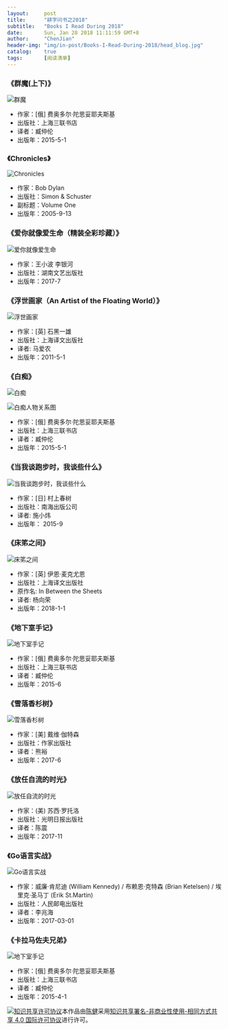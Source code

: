 ```yaml
---
layout:     post
title:      "耕字问书之2018"
subtitle:   "Books I Read During 2018"
date:       Sun, Jan 28 2018 11:11:59 GMT+8
author:     "ChenJian"
header-img: "img/in-post/Books-I-Read-During-2018/head_blog.jpg"
catalog:    true
tags:       [阅读清单]
---
```


### 《群魔(上下)》

![群魔](https://img3.doubanio.com/lpic/s28112016.jpg)

- 作家：[俄] 费奥多尔·陀思妥耶夫斯基 
- 出版社：上海三联书店
- 译者：臧仲伦 
- 出版年：2015-5-1

### 《Chronicles》

![Chronicles](https://img3.doubanio.com/view/subject/l/public/s1481043.jpg)

- 作家：Bob Dylan  
- 出版社：Simon & Schuster
- 副标题：Volume One
- 出版年：2005-9-13

### 《爱你就像爱生命（精装全彩珍藏）》

![爱你就像爱生命](/img/in-post/Books-I-Read-During-2018/s29477626.jpg)


- 作家：王小波 李银河  
- 出版社：湖南文艺出版社
- 出版年：2017-7

### 《浮世画家（An Artist of the Floating World）》

![浮世画家](https://img1.doubanio.com/view/subject/l/public/s6388209.jpg)

- 作家：[英] 石黑一雄   
- 出版社：上海译文出版社
- 译者: 马爱农 
- 出版年：2011-5-1

### 《白痴》

![白痴](/img/in-post/Books-I-Read-During-2018/s28241723.jpg)

![白痴人物关系图](/img/in-post/Books-I-Read-During-2018/relations.png)

- 作家：[俄] 费奥多尔·陀思妥耶夫斯基 
- 出版社：上海三联书店
- 译者：臧仲伦 
- 出版年：2015-5-1

### 《当我谈跑步时，我谈些什么》

![当我谈跑步时，我谈些什么](/img/in-post/Books-I-Read-During-2018/s28316091.jpg)

- 作家：[日] 村上春树    
- 出版社：南海出版公司
- 译者: 施小炜  
- 出版年： 2015-9

### 《床笫之间》

![床笫之间](/img/in-post/Books-I-Read-During-2018/s29767336.jpg)

- 作家：[英] 伊恩·麦克尤恩    
- 出版社：上海译文出版社
- 原作名: In Between the Sheets
- 译者: 杨向荣   
- 出版年：2018-1-1

### 《地下室手记》

![地下室手记](https://img1.doubanio.com/view/subject/l/public/s28112028.jpg)

- 作家：[俄] 费奥多尔·陀思妥耶夫斯基 
- 出版社：上海三联书店
- 译者：臧仲伦 
- 出版年：2015-6

### 《雪落香杉树》

![雪落香杉树](/img/in-post/Books-I-Read-During-2018/s29476260.jpg)

- 作家：[美] 戴维·伽特森 
- 出版社：作家出版社
- 译者：熊裕 
- 出版年：2017-6

### 《放任自流的时光》

![放任自流的时光](/img/in-post/Books-I-Read-During-2018/s29621184.jpg)

- 作家：(美) 苏西·罗托洛  
- 出版社：光明日报出版社
- 译者：陈震  
- 出版年：2017-11

### 《Go语言实战》

![Go语言实战](https://img3.doubanio.com/view/subject/l/public/s29439084.jpg)

- 作家：威廉·肯尼迪 (William Kennedy) / 布赖恩·克特森 (Brian Ketelsen) / 埃里克·圣马丁 (Erik St.Martin)   
- 出版社：人民邮电出版社
- 译者：李兆海  
- 出版年：2017-03-01

### 《卡拉马佐夫兄弟》

![地下室手记](/img/in-post/Books-I-Read-During-2018/s28241597.jpg)

- 作家：[俄] 费奥多尔·陀思妥耶夫斯基 
- 出版社：上海三联书店
- 译者：臧仲伦 
- 出版年：2015-4-1

<a rel="license" href="http://creativecommons.org/licenses/by-nc-sa/4.0/"><img alt="知识共享许可协议" style="border-width:0" src="https://i.creativecommons.org/l/by-nc-sa/4.0/88x31.png" /></a>本作品由<a xmlns:cc="http://creativecommons.org/ns#" href="https://o-my-chenjian.com/2018/01/28/Books-I-Read-During-2018/" property="cc:attributionName" rel="cc:attributionURL">陈健</a>采用<a rel="license" href="http://creativecommons.org/licenses/by-nc-sa/4.0/">知识共享署名-非商业性使用-相同方式共享 4.0 国际许可协议</a>进行许可。